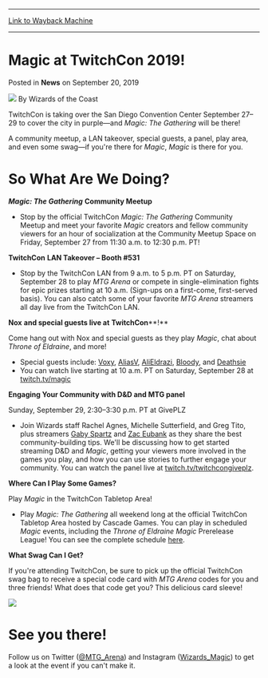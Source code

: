 
---
[Link to Wayback Machine](https://web.archive.org/web/20211128235741/https://magic.wizards.com/en/articles/archive/news/magic-twitchcon-2019-09-20)

[_metadata_:author]:- "Wizards of the Coast"
[_metadata_:description]:- "TwitchCon is taking over San Diego September 27–29, and Magic: The Gathering will be there!"
[_metadata_:generator]:- "Drupal 7 (http://drupal.org)"
[_metadata_:node]:- "1473331"
[_metadata_:publish_date]:- "2019-09-20"
[_metadata_:source]:- "div-main-content"
[_metadata_:title]:- "Magic at TwitchCon 2019!"
[_metadata_:wayback_capture_timestamp]:- "2021-11-28 23:57:41"
[_metadata_:wayback_raw_url]:- "https://web.archive.org/web/20211128235741id_/https://magic.wizards.com/en/articles/archive/news/magic-twitchcon-2019-09-20"
[_metadata_:wayback_url]:- "https://magic.wizards.com/en/articles/archive/news/magic-twitchcon-2019-09-20"
---


Magic at TwitchCon 2019!
========================



 Posted in **News**
 on September 20, 2019 






![](https://media.magic.wizards.com/styles/auth_small/public/images/person/wizards_author.jpg)
By Wizards of the Coast











TwitchCon is taking over the San Diego Convention Center September 27–29 to cover the city in purple—and *Magic: The Gathering* will be there!


A community meetup, a LAN takeover, special guests, a panel, play area, and even some swag—if you're there for *Magic*, *Magic* is there for you.


So What Are We Doing?
=====================


***Magic: The Gathering*** **Community Meetup**


* Stop by the official TwitchCon *Magic: The Gathering* Community Meetup and meet your favorite *Magic* creators and fellow community viewers for an hour of socialization at the Community Meetup Space on Friday, September 27 from 11:30 a.m. to 12:30 p.m. PT!

**TwitchCon** **LAN Takeover – Booth #531**


* Stop by the TwitchCon LAN from 9 a.m. to 5 p.m. PT on Saturday, September 28 to play *MTG Arena* or compete in single-elimination fights for epic prizes starting at 10 a.m. (Sign-ups on a first-come, first-served basis). You can also catch some of your favorite *MTG Arena* streamers all day live from the TwitchCon LAN.

**Nox** **and special guests live at** **TwitchCon****!** 


Come hang out with Nox and special guests as they play *Magic*, chat about *Throne of Eldraine*, and more!


* Special guests include: [Voxy](https://www.twitch.tv/voxy), [AliasV](https://www.twitch.tv/aliasv), [AliEldrazi](https://www.twitch.tv/alieldrazi), [Bloody](https://www.twitch.tv/bloody), and [Deathsie](https://www.twitch.tv/deathsie)
* You can watch live starting at 10 a.m. PT on Saturday, September 28 at [twitch.tv/magic](https://www.twitch.tv/magic)

**Engaging Your Community with D&D and MTG panel** 


Sunday, September 29, 2:30–3:30 p.m. PT at GivePLZ


* Join Wizards staff Rachel Agnes, Michelle Sutterfield, and Greg Tito, plus streamers [Gaby Spartz](https://www.twitch.tv/gabyspartz) and [Zac Eubank](https://www.twitch.tv/hyperrpg) as they share the best community-building tips. We'll be discussing how to get started streaming D&D and *Magic*, getting your viewers more involved in the games you play, and how you can use stories to further engage your community. You can watch the panel live at [twitch.tv/twitchcongiveplz](https://www.twitch.tv/twitchcongiveplz).

**Where Can I Play Some Games?**


Play *Magic* in the TwitchCon Tabletop Area!


* Play *Magic: The Gathering* all weekend long at the official TwitchCon Tabletop Area hosted by Cascade Games. You can play in scheduled *Magic* events, including the *Throne of* *Eldraine* *Magic* Prerelease League! You can see the complete schedule [here](https://www.cascadegames.com/#show/TWC2019).

**What Swag Can I Get?**


If you're attending TwitchCon, be sure to pick up the official TwitchCon swag bag to receive a special code card with *MTG Arena* codes for you and three friends! What does that code get you? This delicious card sleeve!


![](https://media.wizards.com/2019/images/daily/oCa6ZZvWzu.png)


See you there!
==============


Follow us on Twitter ([@MTG\_Arena](http://www.twitter.com/MTG_Arena)) and Instagram ([Wizards\_Magic](https://www.instagram.com/Wizards_Magic/)) to get a look at the event if you can't make it.







